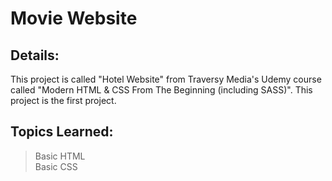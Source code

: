 # Movie Website
## Details:
This project is called "Hotel Website" from Traversy Media's Udemy course called "Modern HTML &amp; CSS From The Beginning (including SASS)".  This project is the first project.

## Topics Learned:
> Basic HTML <br>
> Basic CSS


